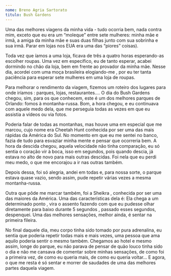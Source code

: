 ```yaml
---
nome: Breno Agria Sartorato
titulo: Bush Gardens
---
```


Uma das melhores viagens da minha vida - tudo ocorria bem, nada contra mim, exceto que eu era um “moleque” entre sete mulheres: minha mãe e irmã, a amiga da minha mãe e suas duas filhas junto com sua sobrinha e sua irmã. Parar em lojas nos EUA era uma das “piores” coisas).

Toda vez que íamos a uma loja, ficava de três a quatro horas esperando-as escolher roupas. Uma vez em específico, eu de tanto esperar, acabei dormindo no chão da loja, bem em frente ao provador da minha mãe. Nesse dia, acordei com uma moça brasileira elogiando-me , por eu ter tanta paciência para esperar sete mulheres em uma loja de roupas.

Para melhorar o rendimento da viagem, fizemos um roteiro dos lugares para onde iríamos : parques, lojas, restaurantes.... O dia do Bush Gardens chegou, sim, para os que conhecem, este é um dos melhores parques de Orlando: fomos à montanha-russa. Bom, a hora chegou, e eu continuava com aquele medo dela, que me perseguia todas as vezes em que eu assistia a vídeos ou via fotos.

Poderia falar de todas as montanhas, mas houve uma em especial que me marcou, cujo nome era Cheetah Hunt conhecida por ser uma das mais rápidas da América do Sul. No momento em que eu me sentei no banco, fazia de tudo para esvaziar minha mente e pensar que ocorreria bem. A hora da descida chegou, aquela velocidade não tinha comparação, eu só sentia o coração vir à boca, isso em segundos, pois quando descia, já estava no alto de novo para mais outras descidas. Foi nela que eu perdi meu medo, o que me encorajou a ir nas outras também.

Depois dessa, foi só alegria, andei em todas e, para nossa sorte, o parque estava quase vazio, sendo assim, pude repetir várias vezes a mesma montanha-russa.

Outra que pôde me marcar também, foi a Sheikra , conhecida por ser uma das maiores da América. Uma das características dela é: Ela chega a um determinado ponto , vira o assento fazendo com que eu pudesse olhar diretamente para baixo durante 5 segundos , passado esses segundos, despenquei. Uma das melhores sensações, melhor ainda, é sentar na primeira fileira.

No final daquele dia, meu corpo tinha sido tomado por pura adrenalina, eu sentia que poderia repetir todas mais e mais vezes, uma pessoa que ama aquilo poderia sentir o mesmo também. Chegamos ao hotel e mesmo assim, longe do parque, eu não parava de pensar de quão louco tinha sido o dia e não me cansava de comentar sobre minhas sensações, de como foi a primeira vez, de como eu queria mais, de como eu queria voltar... E agora, o que me resta é só sentar e morrer de saudades de uma das melhores partes daquela viagem.




